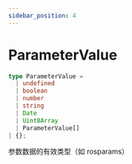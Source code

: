 ```yaml
---
sidebar_position: 4
---
```


# ParameterValue

```typescript
type ParameterValue = 
  | undefined
  | boolean
  | number
  | string
  | Date
  | Uint8Array
  | ParameterValue[]
| {};
```

参数数据的有效类型（如 rosparams） 